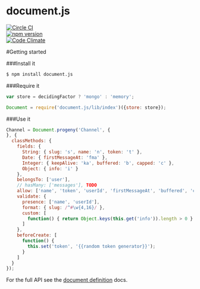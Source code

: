 # document.js

[![Circle CI](https://circleci.com/gh/bnorton/document.js.svg?style=svg)](https://circleci.com/gh/bnorton/document.js)  
[![npm version](https://badge.fury.io/js/document.js.svg)](http://badge.fury.io/js/document.js)  
[![Code Climate](https://codeclimate.com/github/bnorton/document.js/badges/gpa.svg)](https://codeclimate.com/github/bnorton/document.js)  

#Getting started

###Install it
```bash
$ npm install document.js
```


###Require it
```javascript
var store = decidingFactor ? 'mongo' : 'memory';

Document = require('document.js/lib/index')({store: store});
```

###Use it
```javascript
Channel = Document.progeny('Channel', {
}, {
  classMethods: {
    fields: {
      String: { slug: 's', name: 'n', token: 't' },
      Date: { firstMessageAt: 'fma' },
      Integer: { keepAlive: 'ka', buffered: 'b', capped: 'c' },
      Object: { info: 'i' }
    },
    belongsTo: ['user'],
    // hasMany: ['messages'], TODO
    allow: ['name', 'token', 'userId', 'firstMessageAt', 'buffered', 'capped'],
    validate: {
      presence: ['name', 'userId'],
      format: { slug: /^#\w{4,16}/ },
      custom: [
        function() { return Object.keys(this.get('info')).length > 0 }
      ]
    },
    beforeCreate: [
      function() {
        this.set('token', '{{random token generator}}');
      }
    ]
  }
});
```
For the full API see the [document definition](https://github.com/bnorton/document.js/wiki/document-definition) docs.
